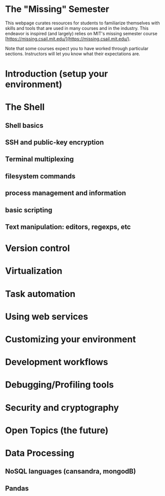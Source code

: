 # The "Missing" Semester

This webpage curates resources for students to familiarize themselves with skills and tools that are used in many courses and in the industry. This endeavor is inspired (and largely) relies on MIT's missing semester course [https://missing.csail.mit.edu/](https://missing.csail.mit.edu/).

Note that some courses expect you to have worked through particular sections. Instructors will let you know what their expectations are.

# Introduction (setup your environment)

# The Shell

## Shell basics
## SSH and public-key encryption
## Terminal multiplexing
## filesystem commands
## process management and information
## basic scripting
## Text manipulation: editors, regexps, etc

# Version control
# Virtualization
# Task automation
# Using web services
# Customizing your environment
# Development workflows
# Debugging/Profiling tools
# Security and cryptography
# Open Topics (the future)
# Data Processing
## NoSQL languages (cansandra, mongodB)
## Pandas

